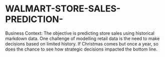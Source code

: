 # WALMART-STORE-SALES-PREDICTION-
Business Context:   The objective is predicting store sales using historical markdown data.  One challenge of modelling retail data is the need to make decisions based on limited history. If Christmas comes but once a year, so does the chance to see how strategic decisions impacted the bottom line. 
